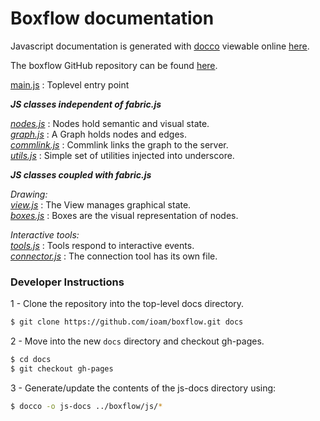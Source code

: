 # Boxflow documentation

Javascript documentation is generated with [docco](https://jashkenas.github.io/docco/) viewable online [here](https://ioam.github.io/boxflow/). 

The boxflow GitHub repository can be found [here](https://github.com/ioam/boxflow).

[main.js](https://ioam.github.io/boxflow/js-docs/main.html) : Toplevel entry point <br>

***JS classes independent of fabric.js***

[*nodes.js*](https://ioam.github.io/boxflow/js-docs/nodes.html) : Nodes hold semantic and visual state. <br>
[*graph.js*](https://ioam.github.io/boxflow/js-docs/graph.html) :  A Graph holds nodes and edges.<br>
[*commlink.js*](https://ioam.github.io/boxflow/js-docs/commlink.html) : Commlink links the graph to the server.<br>
[*utils.js*](https://ioam.github.io/boxflow/js-docs/utils.html) :  Simple set of utilities injected into underscore. <br>

***JS classes coupled with fabric.js***

*Drawing:* <br>
[*view.js*](https://ioam.github.io/boxflow/js-docs/view.html) : The View manages graphical state.  <br>
[*boxes.js*](https://ioam.github.io/boxflow/js-docs/boxes.html) : Boxes are the visual representation of nodes. <br>

*Interactive tools:*<br>
[*tools.js*](https://ioam.github.io/boxflow/js-docs/tools.html) : Tools respond to interactive events. <br>
[*connector.js*](https://ioam.github.io/boxflow/js-docs/connector.html) : The connection tool has its own file. <br>


### Developer Instructions

1 - Clone the repository into the top-level docs directory.

  ```bash
  $ git clone https://github.com/ioam/boxflow.git docs
  ```
  
2 - Move into the new ``docs`` directory and checkout gh-pages.

  ```bash
  $ cd docs
  $ git checkout gh-pages
  ```
  
3 - Generate/update the contents of the js-docs directory using:

  ```bash
  $ docco -o js-docs ../boxflow/js/*
  ```
